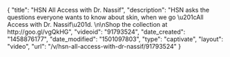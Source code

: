 {
    "title": "HSN All Access with Dr. Nassif",
    "description": "HSN asks the questions everyone wants to know about skin, when we go \u201cAll Access with Dr. Nassif\u201d.  \n\nShop the collection at http:\/\/goo.gl\/vgQkHG",
    "videoid": "91793524",
    "date_created": "1458876177",
    "date_modified": "1501097803",
    "type": "captivate",
    "layout": "video",
    "url": "\/v\/hsn-all-access-with-dr-nassif\/91793524"
}